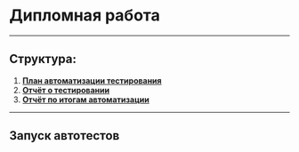 # Дипломная работа

---
## Структура:

1. [**План автоматизации тестирования**](Plan.md)
2. [**Отчёт о тестировании**](Report.md)
3. [**Отчёт по итогам автоматизации**](Summary.md)
---
## Запуск автотестов